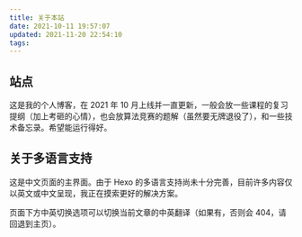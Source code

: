 ```yaml
---
title: 关于本站
date: 2021-10-11 19:57:07
updated: 2021-11-20 22:54:10
tags:
---
```


## 站点

这是我的个人博客，在 2021 年 10 月上线并一直更新，一般会放一些课程的复习提纲（加上考砸的心情），也会放算法竞赛的题解（虽然要无牌退役了），和一些技术备忘录。希望能运行得好。

## 关于多语言支持

这是中文页面的主界面。由于 Hexo 的多语言支持尚未十分完善，目前许多内容仅以英文或中文呈现，我正在摸索更好的解决方案。

页面下方中英切换选项可以切换当前文章的中英翻译（如果有，否则会 404，请回退到主页）。
